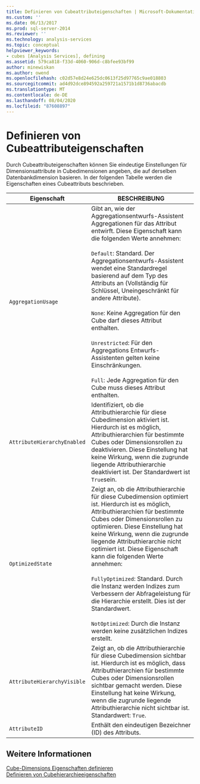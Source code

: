 ```yaml
---
title: Definieren von Cubeattributeigenschaften | Microsoft-Dokumentation
ms.custom: ''
ms.date: 06/13/2017
ms.prod: sql-server-2014
ms.reviewer: ''
ms.technology: analysis-services
ms.topic: conceptual
helpviewer_keywords:
- cubes [Analysis Services], defining
ms.assetid: 579ca818-f33d-4060-906d-c8bfee93bf99
author: minewiskan
ms.author: owend
ms.openlocfilehash: c02d57e8d24e625dc0613f25d97765c9ae018803
ms.sourcegitcommit: ad4d92dce894592a259721a1571b1d8736abacdb
ms.translationtype: MT
ms.contentlocale: de-DE
ms.lasthandoff: 08/04/2020
ms.locfileid: "87608897"
---
```

# <a name="define-cube-attribute-properties"></a>Definieren von Cubeattributeigenschaften
  Durch Cubeattributeigenschaften können Sie eindeutige Einstellungen für Dimensionsattribute in Cubedimensionen angeben, die auf derselben Datenbankdimension basieren. In der folgenden Tabelle werden die Eigenschaften eines Cubeattributs beschrieben.  
  
|Eigenschaft|BESCHREIBUNG|  
|--------------|-----------------|  
|`AggregationUsage`|Gibt an, wie der Aggregationsentwurfs-Assistent Aggregationen für das Attribut entwirft. Diese Eigenschaft kann die folgenden Werte annehmen:<br /><br /> `Default`: Standard. Der Aggregationsentwurfs-Assistent wendet eine Standardregel basierend auf dem Typ des Attributs an (Vollständig für Schlüssel, Uneingeschränkt für andere Attribute).<br /><br /> `None`: Keine Aggregation für den Cube darf dieses Attribut enthalten.<br /><br /> `Unrestricted`: Für den Aggregations Entwurfs-Assistenten gelten keine Einschränkungen.<br /><br /> `Full`: Jede Aggregation für den Cube muss dieses Attribut enthalten.|  
|`AttributeHierarchyEnabled`|Identifiziert, ob die Attributhierarchie für diese Cubedimension aktiviert ist. Hierdurch ist es möglich, Attributhierarchien für bestimmte Cubes oder Dimensionsrollen zu deaktivieren. Diese Einstellung hat keine Wirkung, wenn die zugrunde liegende Attributhierarchie deaktiviert ist. Der Standardwert ist `True`sein.|  
|`OptimizedState`|Zeigt an, ob die Attributhierarchie für diese Cubedimension optimiert ist. Hierdurch ist es möglich, Attributhierarchien für bestimmte Cubes oder Dimensionsrollen zu optimieren. Diese Einstellung hat keine Wirkung, wenn die zugrunde liegende Attributhierarchie nicht optimiert ist. Diese Eigenschaft kann die folgenden Werte annehmen:<br /><br /> `FullyOptimized`: Standard. Durch die Instanz werden Indizes zum Verbessern der Abfrageleistung für die Hierarchie erstellt. Dies ist der Standardwert.<br /><br /> `NotOptimized`: Durch die Instanz werden keine zusätzlichen Indizes erstellt.|  
|`AttributeHierarchyVisible`|Zeigt an, ob die Attributhierarchie für diese Cubedimension sichtbar ist. Hierdurch ist es möglich, dass Attributhierarchien für bestimmte Cubes oder Dimensionsrollen sichtbar gemacht werden. Diese Einstellung hat keine Wirkung, wenn die zugrunde liegende Attributhierarchie nicht sichtbar ist. Standardwert: `True`.|  
|`AttributeID`|Enthält den eindeutigen Bezeichner (ID) des Attributs.|  
  
## <a name="see-also"></a>Weitere Informationen  
 [Cube-Dimensions Eigenschaften definieren](define-cube-dimension-properties.md)   
 [Definieren von Cubehierarchieeigenschaften](define-cube-hierarchy-properties.md)  
  
  
